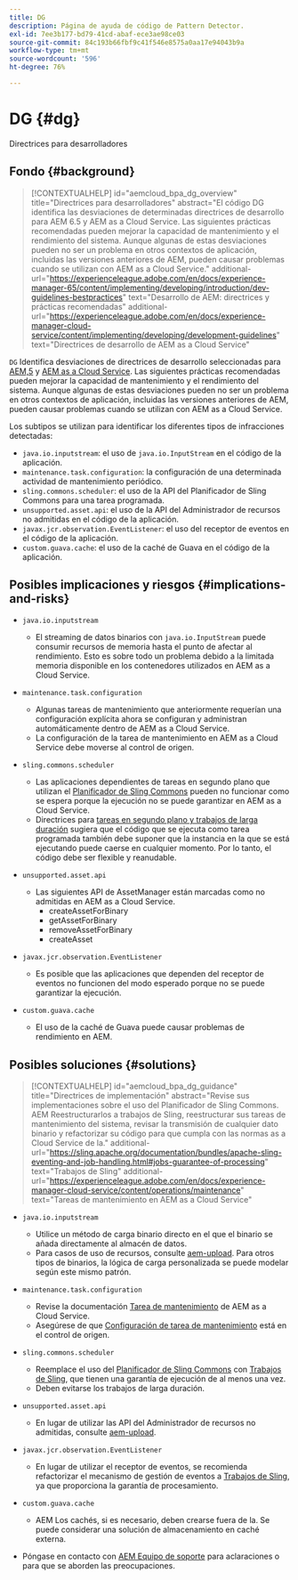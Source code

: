 ```yaml
---
title: DG
description: Página de ayuda de código de Pattern Detector.
exl-id: 7ee3b177-bd79-41cd-abaf-ece3ae98ce03
source-git-commit: 84c193b66fbf9c41f546e8575a0aa17e94043b9a
workflow-type: tm+mt
source-wordcount: '596'
ht-degree: 76%

---
```


# DG {#dg}

Directrices para desarrolladores

## Fondo {#background}

>[!CONTEXTUALHELP]
>id="aemcloud_bpa_dg_overview"
>title="Directrices para desarrolladores"
>abstract="El código DG identifica las desviaciones de determinadas directrices de desarrollo para AEM 6.5 y AEM as a Cloud Service. Las siguientes prácticas recomendadas pueden mejorar la capacidad de mantenimiento y el rendimiento del sistema. Aunque algunas de estas desviaciones pueden no ser un problema en otros contextos de aplicación, incluidas las versiones anteriores de AEM, pueden causar problemas cuando se utilizan con AEM as a Cloud Service."
>additional-url="https://experienceleague.adobe.com/en/docs/experience-manager-65/content/implementing/developing/introduction/dev-guidelines-bestpractices" text="Desarrollo de AEM: directrices y prácticas recomendadas"
>additional-url="https://experienceleague.adobe.com/en/docs/experience-manager-cloud-service/content/implementing/developing/development-guidelines" text="Directrices de desarrollo de AEM as a Cloud Service"


`DG`  Identifica desviaciones de directrices de desarrollo seleccionadas para [AEM,5](https://experienceleague.adobe.com/en/docs/experience-manager-65/content/implementing/developing/introduction/dev-guidelines-bestpractices) y [AEM as a Cloud Service](https://experienceleague.adobe.com/en/docs/experience-manager-cloud-service/content/implementing/developing/development-guidelines). Las siguientes prácticas recomendadas pueden mejorar la capacidad de mantenimiento y el rendimiento del sistema. Aunque algunas de estas desviaciones pueden no ser un problema en otros contextos de aplicación, incluidas las versiones anteriores de AEM, pueden causar problemas cuando se utilizan con AEM as a Cloud Service.

Los subtipos se utilizan para identificar los diferentes tipos de infracciones detectadas:

* `java.io.inputstream`: el uso de `java.io.InputStream` en el código de la aplicación.
* `maintenance.task.configuration`: la configuración de una determinada actividad de mantenimiento periódico.
* `sling.commons.scheduler`: el uso de la API del Planificador de Sling Commons para una tarea programada.
* `unsupported.asset.api`: el uso de la API del Administrador de recursos no admitidas en el código de la aplicación.
* `javax.jcr.observation.EventListener`: el uso del receptor de eventos en el código de la aplicación.
* `custom.guava.cache`: el uso de la caché de Guava en el código de la aplicación.

## Posibles implicaciones y riesgos {#implications-and-risks}

* `java.io.inputstream`
   * El streaming de datos binarios con `java.io.InputStream` puede consumir recursos de memoria hasta el punto de afectar al rendimiento. Esto es sobre todo un problema debido a la limitada memoria disponible en los contenedores utilizados en AEM as a Cloud Service.

* `maintenance.task.configuration`
   * Algunas tareas de mantenimiento que anteriormente requerían una configuración explícita ahora se configuran y administran automáticamente dentro de AEM as a Cloud Service.
   * La configuración de la tarea de mantenimiento en AEM as a Cloud Service debe moverse al control de origen.

* `sling.commons.scheduler`
   * Las aplicaciones dependientes de tareas en segundo plano que utilizan el [Planificador de Sling Commons](https://sling.apache.org/documentation/bundles/scheduler-service-commons-scheduler.html) pueden no funcionar como se espera porque la ejecución no se puede garantizar en AEM as a Cloud Service.
   * Directrices para [tareas en segundo plano y trabajos de larga duración](https://experienceleague.adobe.com/en/docs/experience-manager-cloud-service/content/implementing/developing/development-guidelines#background-tasks-and-long-running-jobs) sugiera que el código que se ejecuta como tarea programada también debe suponer que la instancia en la que se está ejecutando puede caerse en cualquier momento. Por lo tanto, el código debe ser flexible y reanudable.

* `unsupported.asset.api`
   * Las siguientes API de AssetManager están marcadas como no admitidas en AEM as a Cloud Service.
      * createAssetForBinary
      * getAssetForBinary
      * removeAssetForBinary
      * createAsset

* `javax.jcr.observation.EventListener`
   * Es posible que las aplicaciones que dependen del receptor de eventos no funcionen del modo esperado porque no se puede garantizar la ejecución.

* `custom.guava.cache`
   * El uso de la caché de Guava puede causar problemas de rendimiento en AEM.


## Posibles soluciones {#solutions}

>[!CONTEXTUALHELP]
>id="aemcloud_bpa_dg_guidance"
>title="Directrices de implementación"
>abstract="Revise sus implementaciones sobre el uso del Planificador de Sling Commons. AEM Reestructurarlos a trabajos de Sling, reestructurar sus tareas de mantenimiento del sistema, revisar la transmisión de cualquier dato binario y refactorizar su código para que cumpla con las normas as a Cloud Service de la."
>additional-url="https://sling.apache.org/documentation/bundles/apache-sling-eventing-and-job-handling.html#jobs-guarantee-of-processing" text="Trabajos de Sling"
>additional-url="https://experienceleague.adobe.com/en/docs/experience-manager-cloud-service/content/operations/maintenance" text="Tareas de mantenimiento en AEM as a Cloud Service"

* `java.io.inputstream`
   * Utilice un método de carga binario directo en el que el binario se añada directamente al almacén de datos.
   * Para casos de uso de recursos, consulte [aem-upload](https://github.com/adobe/aem-upload). Para otros tipos de binarios, la lógica de carga personalizada se puede modelar según este mismo patrón.

* `maintenance.task.configuration`
   * Revise la documentación [Tarea de mantenimiento](https://experienceleague.adobe.com/en/docs/experience-manager-cloud-service/content/operations/maintenance) de AEM as a Cloud Service.
   * Asegúrese de que [Configuración de tarea de mantenimiento](https://experienceleague.adobe.com/en/docs/experience-manager-cloud-service/content/implementing/deploying/overview#maintenance-tasks-configuration-in-source-control) está en el control de origen.

* `sling.commons.scheduler`
   * Reemplace el uso del [Planificador de Sling Commons](https://sling.apache.org/documentation/bundles/scheduler-service-commons-scheduler.html) con [Trabajos de Sling](https://sling.apache.org/documentation/bundles/apache-sling-eventing-and-job-handling.html#jobs-guarantee-of-processing), que tienen una garantía de ejecución de al menos una vez.
   * Deben evitarse los trabajos de larga duración.

* `unsupported.asset.api`
   * En lugar de utilizar las API del Administrador de recursos no admitidas, consulte [aem-upload](https://github.com/adobe/aem-upload).

* `javax.jcr.observation.EventListener`
   * En lugar de utilizar el receptor de eventos, se recomienda refactorizar el mecanismo de gestión de eventos a [Trabajos de Sling](https://sling.apache.org/documentation/bundles/apache-sling-eventing-and-job-handling.html#jobs-guarantee-of-processing), ya que proporciona la garantía de procesamiento.

* `custom.guava.cache`
   * AEM Los cachés, si es necesario, deben crearse fuera de la. Se puede considerar una solución de almacenamiento en caché externa.
* Póngase en contacto con [AEM Equipo de soporte](https://helpx.adobe.com/es/enterprise/using/support-for-experience-cloud.html) para aclaraciones o para que se aborden las preocupaciones.
